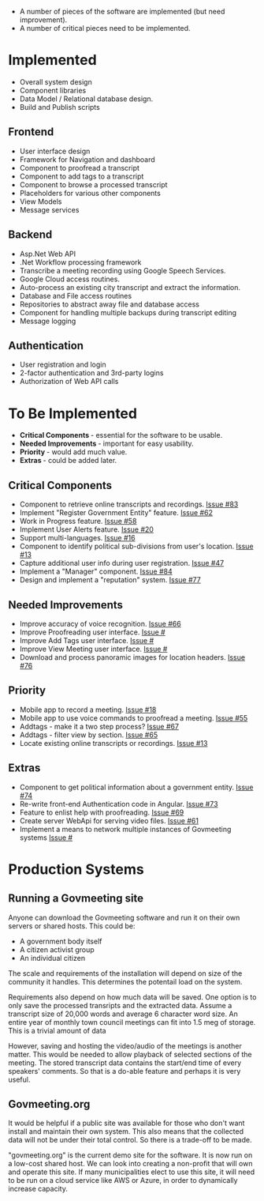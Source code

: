 * A number of pieces of the software are implemented (but need improvement).
* A number of critical pieces need to be implemented.

# Implemented

* Overall system design
* Component libraries
* Data Model / Relational database design.
* Build and Publish scripts

## Frontend
 * User interface design
 * Framework for Navigation and dashboard
 * Component to proofread a transcript
 * Component to add tags to a transcript
 * Component to browse a processed transcript
 * Placeholders for various other components
 * View Models
 * Message services

## Backend
* Asp.Net Web API
* .Net Workflow processing framework
* Transcribe a meeting recording using Google Speech Services.
* Google Cloud access routines.
* Auto-process an existing city transcript and extract the information.
* Database and File access routines
* Repositories to abstract away file and database access
* Component for handling multiple backups during transcript editing
* Message logging


## Authentication
* User registration and login
* 2-factor authentication and 3rd-party logins
* Authorization of Web API calls


# To Be Implemented

* <b> Critical Components </b> - essential for the software to be usable.
* <b> Needed Improvements </b> - important for easy usability.
* <b> Priority </b> - would add much value.
* <b> Extras </b> - could be added later.

## Critical Components
* Component to retrieve online transcripts and recordings.
  <a href="https://github.com/govmeeting/govmeeting/issues/83">Issue #83</a>
* Implement "Register Government Entity" feature.
  <a href="https://github.com/govmeeting/govmeeting/issues/62">Issue #62</a>
* Work in Progress feature.
  <a href="https://github.com/govmeeting/govmeeting/issues/58">Issue #58</a>
* Implement User Alerts feature.
  <a href="https://github.com/govmeeting/govmeeting/issues/20">Issue #20</a>
* Support multi-languages.
  <a href="https://github.com/govmeeting/govmeeting/issues/16">Issue #16</a>
* Component to identify political sub-divisions from user's location.
  <a href="https://github.com/govmeeting/govmeeting/issues/13">Issue #13</a>
* Capture additional user info during user registration.
  <a href="https://github.com/govmeeting/govmeeting/issues/47">Issue #47</a>
* Implement a "Manager" component.
  <a href="https://github.com/govmeeting/govmeeting/issues/84">Issue #84</a>
* Design and implement a "reputation" system.
  <a href="https://github.com/govmeeting/govmeeting/issues/77">Issue #77</a>

## Needed Improvements
* Improve accuracy of voice recognition.
  <a href="https://github.com/govmeeting/govmeeting/issues/66">Issue #66</a>
* Improve Proofreading user interface.
  <a href="https://github.com/govmeeting/govmeeting/issues/">Issue #</a>
* Improve Add Tags user interface.
  <a href="https://github.com/govmeeting/govmeeting/issues/">Issue #</a>
* Improve View Meeting user interface.
  <a href="https://github.com/govmeeting/govmeeting/issues/">Issue #</a>
* Download and process panoramic images for location headers.
  <a href="https://github.com/govmeeting/govmeeting/issues/76">Issue #76</a>

## Priority
* Mobile app to record a meeting.
  <a href="https://github.com/govmeeting/govmeeting/issues/18">Issue #18</a>
* Mobile app to use voice commands to proofread a meeting.
  <a href="https://github.com/govmeeting/govmeeting/issues/55">Issue #55</a>
* Addtags - make it a two step process?
  <a href="https://github.com/govmeeting/govmeeting/issues/67">Issue #67</a>
* Addtags - filter view by section.
  <a href="https://github.com/govmeeting/govmeeting/issues/65">Issue #65</a>
* Locate existing online transcripts or recordings.
  <a href="https://github.com/govmeeting/govmeeting/issues/13">Issue #13</a>

## Extras
* Component to get political information about a government entity.
  <a href="https://github.com/govmeeting/govmeeting/issues/74">Issue #74</a>
* Re-write front-end Authentication code in Angular.
  <a href="https://github.com/govmeeting/govmeeting/issues/73">Issue #73</a>
* Feature to enlist help with proofreading.
  <a href="https://github.com/govmeeting/govmeeting/issues/69">Issue #69</a>
* Create server WebApi for serving video files.
  <a href="https://github.com/govmeeting/govmeeting/issues/61">Issue #61</a>
* Implement a means to network multiple instances of Govmeeting systems
  <a href="https://github.com/govmeeting/govmeeting/issues/">Issue #</a>



# Production Systems

## Running a Govmeeting site

Anyone can download the Govmeeting software and run it on their own servers or shared hosts.
This could be:
* A government body itself
* A citizen activist group
* An individual citizen

The scale and requirements of the installation will depend on size of the community it handles. This determines the potentail load on the system.

Requirements also depend on how much data will be saved. One option is to only save the processed transripts and the extracted data. Assume a transcript size of 20,000 words and average 6 character word size. An entire year of monthly town council meetings can fit into 1.5 meg of storage. This is a trivial amount of data

However, saving and hosting the video/audio of the meetings is another matter.
This would be needed to allow playback of selected sections of the meeting.
The stored transcript data contains the start/end time of every speakers' comments.
So that is a do-able feature and perhaps it is very useful.  

## Govmeeting.org

It would be helpful if a public site was available for those who
 don't want install and maintain their own system. This also means that the collected data will not be under
 their total control. So there is a trade-off to be made.

"govmeeting.org" is the current demo site for the software. It is now run on a low-cost shared host.
We can look into creating a non-profit that will own and operate this site. If many municipalities elect to use this site, it will need to be run on a cloud service like AWS or Azure, in order to dynamically increase capacity.

